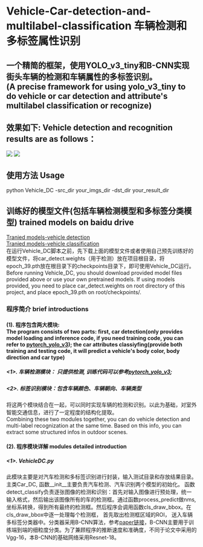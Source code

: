 # Vehicle-Car-detection-and-multilabel-classification 车辆检测和多标签属性识别
## 一个精简的框架，使用YOLO_v3_tiny和B-CNN实现街头车辆的检测和车辆属性的多标签识别。 </br> (A precise framework for using yolo_v3_tiny to do vehicle or car detection and attribute's multilabel classification or recognize)

## 效果如下: Vehicle detection and recognition results are as follows： </br>
![](https://github.com/CaptainEven/Vehicle-Car-detection-and-multilabel-classification/blob/master/test_result/test_5.jpg)
![](https://github.com/CaptainEven/Vehicle-Car-detection-and-multilabel-classification/blob/master/test_result/test_17.jpg)
</br>

## 使用方法 Usage
python Vehicle_DC -src_dir your_imgs_dir -dst_dir your_result_dir

## 训练好的模型文件(包括车辆检测模型和多标签分类模型) trained models on baidu drive
[Tranied models-vehicle detection](https://pan.baidu.com/s/1OhtyRVDcodWpSR2HyhnGTw) </br>
[Tranied models-vehicle classification](https://pan.baidu.com/s/1XmzjvCgOrrVv0NWTt4Fm3g) </br>
在运行Vehicle_DC脚本之前，先下载上面的模型文件或者使用自己预先训练好的模型文件，将car_detect.weights（用于检测）放在项目根目录，将epoch_39.pth放在根目录下的checkpoints目录下，即可使用Vehicle_DC运行。</br> 
Before running Vehicle_DC, you should download provided model files provided above or use your own pretrained models. If using models provided, you need to place car_detect.weights on root directory of this project, and place epoch_39.pth on root/checkpoints/.

### 程序简介 brief introductions
#### (1). 程序包含两大模块: </br> The program consists of two parts: first, car detection(only provides model loading and inference code, if you need training code, you can refer to [pytorch_yolo_v3](https://github.com/eriklindernoren/PyTorch-YOLOv3#train)); the car attributes classiyfing(provide both training and testing code, it will predict a vehicle's body color, body direction and car type)
##### <1>. 车辆检测模块： 只提供检测, 训练代码可以参考[pytorch_yolo_v3](https://github.com/eriklindernoren/PyTorch-YOLOv3#train); </br>
##### <2>. 标签识别模块：包含车辆颜色、车辆朝向、车辆类型
将这两个模块结合在一起，可以同时实现车辆的检测和识别。以此为基础，对室外智能交通信息，进行了一定程度的结构化提取。 </br>
Combining these two modules together, you can do vehicle detection and multi-label recognization at the same time. Based on this info, you can extract some structured infos in outdoor scenes.
#### (2). 程序模块详解 modules detailed introduction </br>
##### <1>. VehicleDC.py </br>
此模块主要是对汽车检测和多标签识别进行封装，输入测试目录和存放结果目录。主类Car_DC, 函数__init__主要负责汽车检测、汽车识别两个模型的初始化。
函数detect_classify负责逐张图像的检测和识别：首先对输入图像进行预处理，统一输入格式，然后输出该图像所有的车的检测框。通过函数process_predict做nms, 
坐标系转换，得到所有最终的检测框。然后程序会调用函数cls_draw_bbox。在cls_draw_bbox中逐一处理每个检测框， 首先取出检测框区域的ROI， 送入车辆多标签分类器中。分类器采用B-CNN算法，参考[paper链接](https://arxiv.org/pdf/1709.09890.pdf)，B-CNN主要用于训练端到端的细粒度分类。为了兼顾程序的推断速度和准确度，不同于论文中采用的Vgg-16，本B-CNN的基础网络采用Resnet-18。

